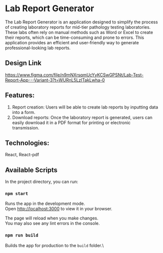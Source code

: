 # Lab Report Generator

The Lab Report Generator is an application designed to simplify the process of creating laboratory reports for mid-tier pathology testing laboratories. These labs often rely on manual methods such as Word or Excel to create their reports, which can be time-consuming and prone to errors. This application provides an efficient and user-friendly way to generate professional-looking lab reports.

## Design Link
https://www.figma.com/file/n9mNXrsqmUcYyKCSwGPSNt/Lab-Test-Report-App---Variant-3?t=WURnL5LzITakLwha-0

## Features:
1. Report creation: Users will be able to create lab reports by inputting data into a form.
2. Download reports: Once the laboratory report is generated, users can easily download it in a PDF format for printing or electronic transmission.

## Technologies: 
React, React-pdf

## Available Scripts

In the project directory, you can run:

### `npm start`

Runs the app in the development mode.\
Open [http://localhost:3000](http://localhost:3000) to view it in your browser.

The page will reload when you make changes.\
You may also see any lint errors in the console.

### `npm run build`

Builds the app for production to the `build` folder.\
